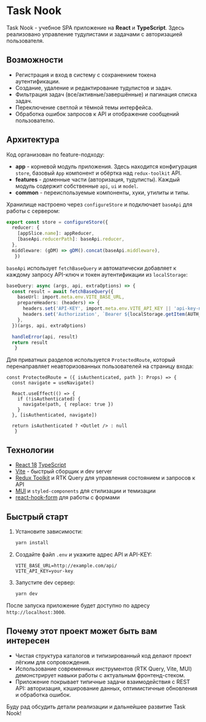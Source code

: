 # Task Nook

Task Nook \- учебное SPA приложение на **React** и **TypeScript**. Здесь реализовано управление тудулистами и задачами с авторизацией пользователя.

## Возможности

- Регистрация и вход в систему с сохранением токена аутентификации.
- Создание, удаление и редактирование тудулистов и задач.
- Фильтрация задач (все/активные/завершённые) и пагинация списка задач.
- Переключение светлой и тёмной темы интерфейса.
- Обработка ошибок запросов к API и отображение сообщений пользователю.

## Архитектура

Код организован по feature\-подходу:

- **app** \- корневой модуль приложения. Здесь находится конфигурация `store`, базовый `App` компонент и обёртка над `redux-toolkit` API.
- **features** \- доменные части (авторизация, тудулисты). Каждый модуль содержит собственные `api`, `ui` и `model`.
- **common** \- переиспользуемые компоненты, хуки, утилиты и типы.

Хранилище настроено через `configureStore` и подключает `baseApi` для работы с сервером:

```ts
export const store = configureStore({
  reducer: {
    [appSlice.name]: appReducer,
    [baseApi.reducerPath]: baseApi.reducer,
  },
  middleware: (gDM) => gDM().concat(baseApi.middleware),
   })
   ```

`baseApi` использует `fetchBaseQuery` и автоматически добавляет к каждому запросу API\-ключ и токен аутентификации из `localStorage`:

```ts
baseQuery: async (args, api, extraOptions) => {
  const result = await fetchBaseQuery({
    baseUrl: import.meta.env.VITE_BASE_URL,
    prepareHeaders: (headers) => {
      headers.set('API-KEY', import.meta.env.VITE_API_KEY || 'api-key-not-found')
      headers.set('Authorization', `Bearer ${localStorage.getItem(AUTH_TOKEN)}`)
    },
  })(args, api, extraOptions)

  handleError(api, result)
  return result
   }
   ```

Для приватных разделов используется `ProtectedRoute`, который перенаправляет неавторизованных пользователей на страницу входа:

```tsx
const ProtectedRoute = ({ isAuthenticated, path }: Props) => {
  const navigate = useNavigate()

  React.useEffect(() => {
    if (!isAuthenticated) {
      navigate(path, { replace: true })
    }
  }, [isAuthenticated, navigate])

  return isAuthenticated ? <Outlet /> : null
   }
   ```

## Технологии

- [React 18](https://react.dev/)  [TypeScript](https://www.typescriptlang.org/)
- [Vite](https://vitejs.dev/) \- быстрый сборщик и dev server
- [Redux Toolkit](https://redux-toolkit.js.org/) и RTK Query для управления состоянием и запросов к API
- [MUI](https://mui.com/) и `styled-components` для стилизации и темизации
- [react-hook-form](https://react-hook-form.com/) для работы с формами

## Быстрый старт

1. Установите зависимости:
   ```bash
   yarn install
   ```
2. Создайте файл `.env` и укажите адрес API и API\-KEY:
   ```env
   VITE_BASE_URL=http://example.com/api/
   VITE_API_KEY=your-key
   ```
3. Запустите dev сервер:
   ```bash
   yarn dev
   ```

После запуска приложение будет доступно по адресу `http://localhost:3000`.

## Почему этот проект может быть вам интересен

- Чистая структура каталогов и типизированный код делают проект лёгким для сопровождения.
- Использование современных инструментов (RTK Query, Vite, MUI) демонстрирует навыки работы с актуальным фронтенд-стеком.
- Приложение покрывает типичные задачи взаимодействия с REST API: авторизация, кэширование данных, оптимистичные обновления и обработка ошибок.

Буду рад обсудить детали реализации и дальнейшее развитие Task Nook!
